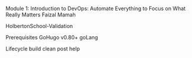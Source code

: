 Module 1: Introduction to DevOps: Automate Everything to Focus on What Really Matters
Faizal Mamah

HolbertonSchool-Validation

Prerequisites
GoHugo v0.80+
goLang

Lifecycle
build
clean
post
help
